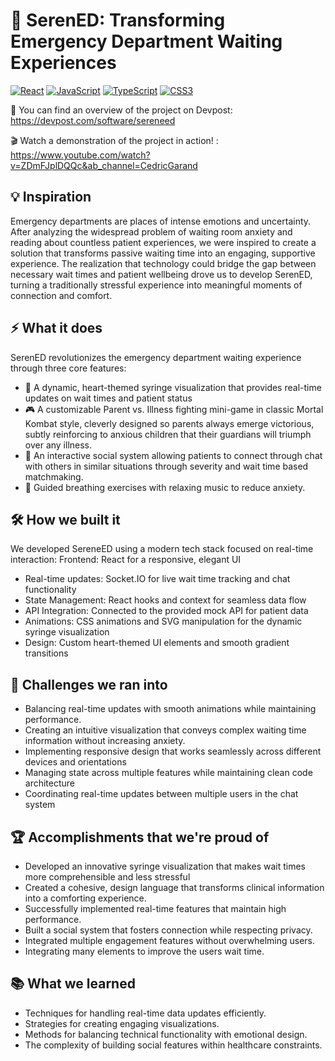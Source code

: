 # 🧠 SerenED: Transforming Emergency Department Waiting Experiences

[![React](https://img.shields.io/badge/React-18.0+-61DAFB?logo=react&logoColor=white)](https://reactjs.org/)
[![JavaScript](https://img.shields.io/badge/JavaScript-ES6+-F7DF1E?logo=javascript&logoColor=black)](https://www.javascript.com/)
[![TypeScript](https://img.shields.io/badge/TypeScript-4.0+-3178C6?logo=typescript&logoColor=white)](https://www.typescriptlang.org/)
[![CSS3](https://img.shields.io/badge/CSS3-1572B6?logo=css3&logoColor=white)](https://www.w3.org/Style/CSS/)

🔗 You can find an overview of the project on Devpost: https://devpost.com/software/sereneed

🎬 Watch a demonstration of the project in action! : https://www.youtube.com/watch?v=ZDmFJplDQQc&ab_channel=CedricGarand

## 💡 Inspiration
Emergency departments are places of intense emotions and uncertainty. After analyzing the widespread problem of waiting room anxiety and reading about countless patient experiences, we were inspired to create a solution that transforms passive waiting time into an engaging, supportive experience. The realization that technology could bridge the gap between necessary wait times and patient wellbeing drove us to develop SerenED, turning a traditionally stressful experience into meaningful moments of connection and comfort.
## ⚡ What it does
SerenED revolutionizes the emergency department waiting experience through three core features:

- 💉 A dynamic, heart-themed syringe visualization that provides real-time updates on wait times and patient status
- 🎮 A customizable Parent vs. Illness fighting mini-game in classic Mortal Kombat style, cleverly designed so parents always emerge victorious, subtly reinforcing to anxious children that their guardians will triumph over any illness.
- 💬 An interactive social system allowing patients to connect through chat with others in similar situations through severity and wait time based matchmaking.
- 🧘 Guided breathing exercises with relaxing music to reduce anxiety.

## 🛠️ How we built it
We developed SereneED using a modern tech stack focused on real-time interaction:
Frontend: React for a responsive, elegant UI
- Real-time updates: Socket.IO for live wait time tracking and chat functionality
- State Management: React hooks and context for seamless data flow
- API Integration: Connected to the provided mock API for patient data
- Animations: CSS animations and SVG manipulation for the dynamic syringe visualization
- Design: Custom heart-themed UI elements and smooth gradient transitions

## 🧗 Challenges we ran into
- Balancing real-time updates with smooth animations while maintaining performance.
- Creating an intuitive visualization that conveys complex waiting time information without increasing anxiety.
- Implementing responsive design that works seamlessly across different devices and orientations
- Managing state across multiple features while maintaining clean code architecture
- Coordinating real-time updates between multiple users in the chat system

## 🏆 Accomplishments that we're proud of
- Developed an innovative syringe visualization that makes wait times more comprehensible and less stressful
- Created a cohesive, design language that transforms clinical information into a comforting experience.
- Successfully implemented real-time features that maintain high performance.
- Built a social system that fosters connection while respecting privacy.
- Integrated multiple engagement features without overwhelming users.
- Integrating many elements to improve the users wait time.

## 📚 What we learned
- Techniques for handling real-time data updates efficiently.
- Strategies for creating engaging visualizations.
- Methods for balancing technical functionality with emotional design.
- The complexity of building social features within healthcare constraints.
